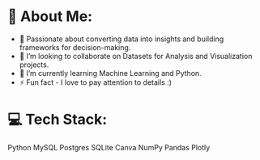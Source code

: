 # 💫 About Me:
<!--
**sausau02/sausau02** is a ✨ _special_ ✨ repository because its `README.md` (this file) appears on your GitHub profile.

Here are some ideas to get you started:

- 🔭 I’m currently working on ...
- 🌱 I’m currently learning ...
- 👯 I’m looking to collaborate on ...
- 🤔 I’m looking for help with ...
- 💬 Ask me about ...
- 📫 How to reach me: ...
- 😄 Pronouns: ...
- ⚡ Fun fact: ...
-->
- 🎯 Passionate about converting data into insights and building frameworks for decision-making.
- 👯 I’m looking to collaborate on Datasets for Analysis and Visualization projects.
- 🌱 I’m currently learning Machine Learning and Python.
- ⚡ Fun fact - I love to pay attention to details :)

# 💻 Tech Stack:
Python MySQL Postgres SQLite Canva NumPy Pandas Plotly
